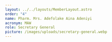 ```yaml
---
layout: ../../layouts/MemberLayout.astro
order: "4"
name: Pharm. Mrs. Adefolake Aina Adeniyi
acronym: MAW
role: Secretary General
picture: /images/uploads/secretary-general.webp
---
```

